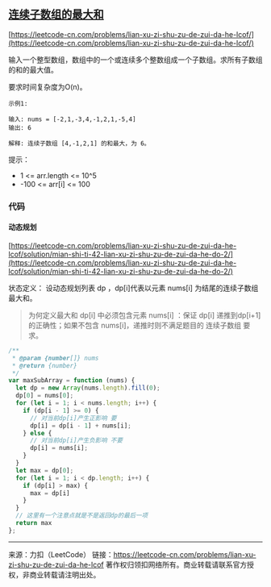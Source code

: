 ## [连续子数组的最大和](https://leetcode-cn.com/problems/lian-xu-zi-shu-zu-de-zui-da-he-lcof/)

[https://leetcode-cn.com/problems/lian-xu-zi-shu-zu-de-zui-da-he-lcof/](https://leetcode-cn.com/problems/lian-xu-zi-shu-zu-de-zui-da-he-lcof/)



输入一个整型数组，数组中的一个或连续多个整数组成一个子数组。求所有子数组的和的最大值。

要求时间复杂度为O(n)。

 

```
示例1:

输入: nums = [-2,1,-3,4,-1,2,1,-5,4]
输出: 6

解释: 连续子数组 [4,-1,2,1] 的和最大，为 6。
```




提示：

* 1 <= arr.length <= 10^5
* -100 <= arr[i] <= 100





### 代码



#### 动态规划

[https://leetcode-cn.com/problems/lian-xu-zi-shu-zu-de-zui-da-he-lcof/solution/mian-shi-ti-42-lian-xu-zi-shu-zu-de-zui-da-he-do-2/](https://leetcode-cn.com/problems/lian-xu-zi-shu-zu-de-zui-da-he-lcof/solution/mian-shi-ti-42-lian-xu-zi-shu-zu-de-zui-da-he-do-2/)



状态定义： 设动态规划列表 dp ，dp[i]代表以元素 nums[i] 为结尾的连续子数组最大和。

> 为何定义最大和 dp[i] 中必须包含元素 nums[i] ：保证 dp[i] 递推到dp[i+1] 的正确性；如果不包含 nums[i]，递推时则不满足题目的 连续子数组 要求。



```js
/**
 * @param {number[]} nums
 * @return {number}
 */
var maxSubArray = function (nums) {
  let dp = new Array(nums.length).fill(0);
  dp[0] = nums[0];
  for (let i = 1; i < nums.length; i++) {
    if (dp[i - 1] >= 0) {
      // 对当前dp[i]产生正影响 要
      dp[i] = dp[i - 1] + nums[i];
    } else {
      // 对当前dp[i]产生负影响 不要
      dp[i] = nums[i];
    }
  }
  let max = dp[0];
  for (let i = 1; i < dp.length; i++) {
    if (dp[i] > max) {
      max = dp[i]
    }
  }
  // 这里有一个注意点就是不是返回dp的最后一项  
  return max
};

```









----



来源：力扣（LeetCode）
链接：https://leetcode-cn.com/problems/lian-xu-zi-shu-zu-de-zui-da-he-lcof
著作权归领扣网络所有。商业转载请联系官方授权，非商业转载请注明出处。